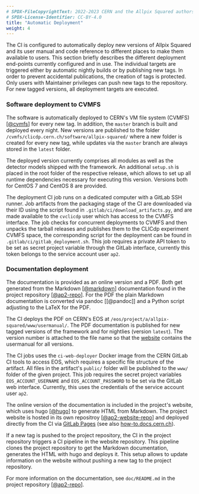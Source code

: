 ```yaml
---
# SPDX-FileCopyrightText: 2022-2023 CERN and the Allpix Squared authors
# SPDX-License-Identifier: CC-BY-4.0
title: "Automatic Deployment"
weight: 4
---
```


The CI is configured to automatically deploy new versions of Allpix Squared and its user manual and code reference to
different places to make them available to users. This section briefly describes the different deployment end-points
currently configured and in use. The individual targets are triggered either by automatic nightly builds or by publishing new
tags. In order to prevent accidental publications, the creation of tags is protected. Only users with Maintainer privileges
can push new tags to the repository. For new tagged versions, all deployment targets are executed.

### Software deployment to CVMFS

The software is automatically deployed to CERN's VM file system (CVMFS) \[[@cvmfs]\] for every new tag. In addition, the
`master` branch is built and deployed every night. New versions are published to the folder
`/cvmfs/clicdp.cern.ch/software/allpix-squared/` where a new folder is created for every new tag, while updates via the
`master` branch are always stored in the `latest` folder.

The deployed version currently comprises all modules as well as the detector models shipped with the framework. An additional
`setup.sh` is placed in the root folder of the respective release, which allows to set up all runtime dependencies necessary
for executing this version. Versions both for CentOS 7 and CentOS 8 are provided.

The deployment CI job runs on a dedicated computer with a GitLab SSH runner. Job artifacts from the packaging stage of the CI
are downloaded via their ID using the script found in `.gitlab/ci/download_artifacts.py`, and are made available to the
`cvclicdp` user which has access to the CVMFS interface. The job checks for concurrent deployments to CVMFS and then unpacks
the tarball releases and publishes them to the CLICdp experiment CVMFS space, the corresponding script for the deployment can
be found in `.gitlab/ci/gitlab_deployment.sh`. This job requires a private API token to be set as secret project variable
through the GitLab interface, currently this token belongs to the service account user `ap2`.

### Documentation deployment

The documentation is provided as an online version and a PDF. Both get generated from the Markdown \[[@markdown]\]
documentation found in the project repository \[[@ap2-repo]\]. For the PDF the plain Markdown documentation is converted via
pandoc \[[@pandoc]\] and a Python script adjusting to the LaTeX for the PDF.

The CI deploys the PDF on CERN's EOS at `/eos/project/a/allpix-squared/www/usermanual/`. The PDF documentation is published
for new tagged versions of the framework and for nightlies (version `latest`). The version number is attached to the file
name so that the [website](https://project-allpix-squared.web.cern.ch/usermanual/) contains the usermanual for all versions.

The CI jobs uses the `ci-web-deployer` Docker image from the CERN GitLab CI tools to access EOS, which requires a specific
file structure of the artifact. All files in the artifact's `public/` folder will be published to the `www/` folder of the
given project. This job requires the secret project variables `EOS_ACCOUNT_USERNAME` and `EOS_ACCOUNT_PASSWORD` to be set via
the GitLab web interface. Currently, this uses the credentials of the service account user `ap2`.

The online version of the documentation is included in the project's website, which uses hugo \[[@hugo]\] to generate HTML
from Markdown. The project website is hosted in its own repositroy \[[@ap2-website-repo]\] and deployed directly from the CI
via [GitLab Pages](https://docs.gitlab.com/ee/user/project/pages/) (see also
[how-to.docs.cern.ch](https://how-to.docs.cern.ch/)).

If a new tag is pushed to the project repository, the CI in the project repository triggers a CI pipeline in the website
repository. This pipeline clones the project repository to get the Markdown documentation, generates the HTML with hugo and
deploys it. This setup allows to update information on the website without pushing a new tag to the project repository.

For more information on the documentation, see `doc/README.md` in the project repository \[[@ap2-repo]\].


[@cvmfs]: https://pos.sissa.it/070/052/
[@ap2-repo]: https://gitlab.cern.ch/allpix-squared/allpix-squared
[@markdown]: https://docs.gitlab.com/ee/user/markdown.html
[@ap2-website-repo]: https://gitlab.cern.ch/allpix-squared/allpix-squared-website/
[@hugo]: https://gohugo.io/

